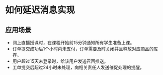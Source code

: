 # 如何延迟消息实现

## 应用场景
* 网上直播授课时，在课程开始前15分钟通知所有学生准备上课。
* 订单提交成功后1个小时内未支付，订单需要及时关闭并且释放对应商品的库存。
* 用户超过15天未登录时，给该用户发送召回推送。
* 工单提交后超过24小时未处理，向相关责任人发送催促处理的提醒。